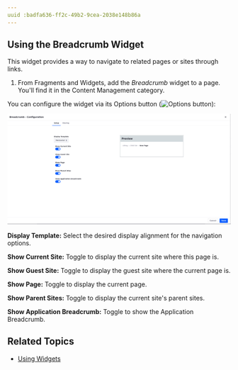 ```yaml
---
uuid :badfa636-ff2c-49b2-9cea-2038e148b86a
---
```


## Using the Breadcrumb Widget 

This widget provides a way to navigate to related pages or sites through links.

1. From Fragments and Widgets, add the *Breadcrumb* widget to a page. You'll find it in the Content Management category. 

You can configure the widget via its Options button (![Options button](../../../images/icon-options.png)): 

![The configuration window has four different tabs.](using-the-breadcrumb-widget/01.png)

**Display Template:** Select the desired display alignment for the navigation options.

**Show Current Site:** Toggle to display the current site where this page is. 

**Show Guest Site:** Toggle to display the guest site where the current page is.

**Show Page:** Toggle to display the current page.

**Show Parent Sites:** Toggle to display the current site's parent sites.

**Show Application Breadcrumb:** Toggle to show the Application Breadcrumb.

## Related Topics

* [Using Widgets](../../site-building/creating-pages/page-fragments-and-widgets/using-widgets.md)
